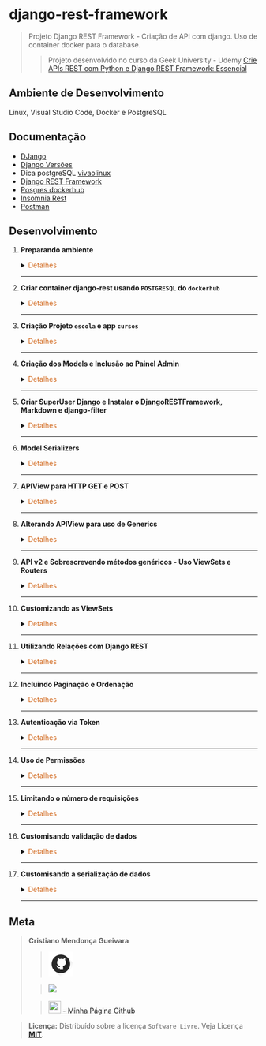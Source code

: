 # django-rest-framework
>Projeto Django REST Framework - Criação de API com django.
>Uso de container docker para o database.
> 
>>Projeto desenvolvido no curso da Geek University - Udemy [Crie APIs REST com Python e Django REST Framework: Essencial](https://www.udemy.com/course/criando-apis-rest-com-django-rest-framework-essencial/)

## Ambiente de Desenvolvimento
Linux, Visual Studio Code, Docker e PostgreSQL

## Documentação
- [DJango](https://www.djangoproject.com/)
- [Django Versões](https://www.djangoproject.com/download/)
- Dica postgreSQL [vivaolinux](https://www.vivaolinux.com.br/artigo/psql-Conheca-o-basico)
- [Django REST Framework](https://www.django-rest-framework.org/)
- [Posgres dockerhub](https://hub.docker.com/_/postgres)
- [Insomnia Rest](https://insomnia.rest/download)
- [Postman](https://www.postman.com/downloads/)
## Desenvolvimento

1. <span style="color:383E42"><b>Preparando ambiente</b></span>
    <details><summary><span style="color:Chocolate">Detalhes</span></summary>
    <p>

    - Criar repositório no github com `gitignore` e `README.md`
    - Editar `README` e colocar estrutura básica
    - Criar diretório `readmeImages` e colocar imagens para uso no `README.md`
    - Editar `gitignore` e colocar configuração para `python, django, vscode/visualstudio code`
        >Use o site [gitignore.io](https://www.toptal.com/developers/gitignore/)

    - Criar e ativar ambiente virtual
        ```sh
        python3 -m venv venv
        source venv/bin/activate
        ```

    - Instalação do `Django LTS 3.2.23` e `psycopg2-binary` 
        ```bash
        sudo apt update
        pip install django==3.2.23
        pip install psycopg2-binary
        ```

    - Criando `.env` variáveis de ambiente
        Instalação `dotenv`
        ```bash
        pip install python-dotenv
        ```
        .env
        ```python
        'SENHA_POSTGRESQL'='senha_postgresql'
        'USUARIO_POSTGRESQL'='username'
        'SECRET_SETTINGS'='secret_django'
        'POSTGRESQL_DB_NAME'='databasename'
        'HOST'='Host'
        ```

    - Inclusão `dotenv` em settings.py
        ```python
        from dotenv import load_dotenv
        load_dotenv()
        ```

    </p>

    </details> 

    ---

2. <span style="color:383E42"><b>Criar container django-rest usando `POSTGRESQL` do `dockerhub`</b></span>
    <details><summary><span style="color:Chocolate">Detalhes</span></summary>
    <p>

    - [Documentação dockerhub](https://hub.docker.com/_/postgres)
        - Baixar imagem POSTGRESQL
            ```bash
            docker pull postgres
            ```

        - Cria container 
        Nomeando `--name django-rest` 
        Adiciono informação da porta `-p 5432:5432`
        Informo a senha `POSTGRES_PASSWORD=suasenha`
            ```bash
            docker run -p 5432:5432 --name django-rest -e POSTGRES_PASSWORD=suasenha -d postgres
            ```

        - Iniciar container
            ```bash
            docker start django-rest
            ```
        - Verificar `id` container e `ip` do container
            ```bash
            sudo docker ps
            sudo docker container inspect idcontainer
            ```

        - Acessar container no modo interativo - Criação `database` - container em execução
            >Criação database e usuário
            ```bash
            sudo docker exec -it idcontainer bash
            ```
            - Acessando postgres `database` com usuário `postgres`
                ```bash
                psql -U postgres
                ```
            - Criar database
                ```bash
                create database "django-rest-db";
                ```
            -  Criar usuário no postgres
                ```bash
                create user cristiano superuser inherit createdb createrole password 'surasenha';
                ```

            - Saindo do postgres
                ```bash
                \q
                ```
            - Acessando database `django-rest-db`. Use o  `ip` do container
                >Comandos válidos
                ```bash
                psql -U postgres -d django-rest-db
                psql ipcontainer -U postgres -d django-rest-db

                psql -h ipcontainer -U postgres -d django-rest-db
                ```
            - Listando database
                ```bash
                \l
                ```
            - Sair do container
                ```bash
                exit
                ```
    
    </p>

    </details> 

    ---

3. <span style="color:383E42"><b>Criação Projeto `escola` e app `cursos` </b></span>
    <details><summary><span style="color:Chocolate">Detalhes</span></summary>
    <p>

    - Criação Projeto `escola` e app `cursos`
        ```bash
        django-admin startproject escola .
        django-admin startapp cursos
        ```
    
    - Inclusão do app `cursos`, timezone e configuração arquivos estáticos no arquivo settings.py
        App
        ```python
        INSTALLED_APPS = [
            #...
            'django.contrib.staticfiles',

            'cursos',
        ]
        ```

        Timezone
        ```python
        # Internationalization
        # https://docs.djangoproject.com/en/3.2/topics/i18n/

        LANGUAGE_CODE = 'pt-br'

        TIME_ZONE = 'America/Sao_Paulo'

        USE_I18N = True

        USE_L10N = True

        USE_TZ = True
        ```

        Arquivos estáticos
        ```python
        # Static files (CSS, JavaScript, Images)
        # https://docs.djangoproject.com/en/3.1/howto/static-files/

        STATIC_URL = '/static/'
        STATIC_ROOT = os.path.join(BASE_DIR, 'staticfiles')
        MEDIA_URL = 'media/'
        MEDIA_ROOT = os.path.join(BASE_DIR, 'media')
        ```

    </p>

    </details> 

    ---

4. <span style="color:383E42"><b>Criação dos Models e Inclusão ao Painel Admin</b></span>
    <details><summary><span style="color:Chocolate">Detalhes</span></summary>
    <p>

    - Models em `models.py`
        ```python
        from django.db import models

        # Create your models here.
        class Base(models.Model):
            criacao = models.DateTimeField(auto_now_add=True)
            atualizacao = models.DateTimeField(auto_now=True)
            ativo = models.BooleanField(default=True)

            class Meta:
                abstract = True

        class Curso(Base):
            titulo = models.CharField(max_length=255)
            url = models.URLField(unique=True)

            class Meta:
                verbose_name = 'Curso'
                verbose_name_plural = 'Cursos'

            def __str__(self):
                return self.titulo
            
        class Avaliacao(Base):
            curso = models.ForeignKey(Curso, related_name='avaliacoes', on_delete=models.CASCADE)
            nome = models.CharField(max_length=255)
            email = models.EmailField()
            comentario = models.TextField(blank=True, default='')
            avaliacao = models.DecimalField(max_digits=2, decimal_places=1)

            class Meta:
                verbose_name = 'Avaliação'
                verbose_name_plural = 'Avaliações'
                unique_together = ['email', 'curso'] # Somente 1 avaliação com mesmo curso e email

            def __str__(self):
                return f'{self.nome} avaliou o curso {self.curso} com nota {self.avaliacao}'
        ```

    - Models em `admin.py`
        ```python
        from django.contrib import admin

        from .models import Curso, Avaliacao


        @admin.register(Curso)
        class CursoAdmin(admin.ModelAdmin):
            list_display = ('titulo', 'url', 'criacao', 'atualizacao', 'ativo')

        @admin.register(Avaliacao)
        class AvaliacaoAdmin(admin.ModelAdmin):
            list_display = ('curso', 'nome', 'email', 'avaliacao', 'criacao', 'atualizacao', 'ativo')
        ```
    
    - Executar migração para criação das tabelas no banco de dados
        Gera os arquivos para migração/criação das tabelas
        ```bash
        python3 manage.py makemigrations
        ```

        Executar migração
        ```bash
        python3 manage.py migrate
        ```

    </p>

    </details> 

    ---

5. <span style="color:383E42"><b>Criar SuperUser Django e Instalar o DjangoRESTFramework, Markdown e django-filter</b></span>
    <details><summary><span style="color:Chocolate">Detalhes</span></summary>
    <p>

    ```bash
    python3 manage.py createsuperuser
    ```

    - Testar
        ```bash
        python3 manage.py runserver
        ```

    - Cadastrar alguns cursos via painel admin
        `http://127.0.0.1:8000/admin/`
        Curoso:
        `Criação de APIs REST com Django REST Framework`
        `Programação para web com Django Framework`
        `Programação com JavaScript`
    
    - Criar avalições

    - Instalação djangorestframework
        ```bash
        pip install djangorestframework markdown django-filter
        ```

    - Criação arquivo requirements
    Contém informaçẽos sobre todas as bibliotecas utilizadas no projeto. Para atualizar o arquivo, basta executar o comando novamente após instalar outras bibliotecas.
        ```sh
        pip freeze > requirements.txt
        ```

    - Incluir rest_framework e django_filters ao settings.py
        ```python
        INSTALLED_APPS = [
            #...

            'django_filters',
            'rest_framework',

            'cursos',
        ]

        #...
        #...
        # DRF
        REST_FRAMEWORK = {
            'DEFAULT_AUTHENTICATION_CLASSES': (
                'rest_framework.authentication.SessionAuthentication',
            ),
            'DEFAULT_PERMISSION_CLASSES': (
                'rest_framework.permissions.IsAuthenticatedOrReadOnly',
            )
        }
        ```

    - Incluir url padrão do `djangorestframework` em `urls.py` do projeto escola e testar
        ```python
        #...
        urlpatterns = [
            path('admin/', admin.site.urls),
            path('auth/', include('rest_framework.urls')),
        ]    
        ```
        Testar
        ```bash
        python3 manage.py runserver
        ```
        Login:
        `http://127.0.0.1:8000/auth/login`

        Logout:
        `http://127.0.0.1:8000/auth/logout`



    </p>

    </details> 

    ---

6. <span style="color:383E42"><b>Model Serializers</b></span>
    <details><summary><span style="color:Chocolate">Detalhes</span></summary>
    <p>

    - Code
        ```python
        """
            O serializer pega os objetos python e transforma em json
            Também transforma json em objetos python
        """
        from rest_framework import serializers
        from django.db.models import Avg

        from .models import Curso, Avaliacao


        # Nome padronizado: Nome do Objeto + Serializer
        class AvaliacaoSerializer(serializers.ModelSerializer):  # Herda ModelSerializer

            class Meta:
                # Indica que o email não será apresentado ao consultar avaliações
                # Somente escrita/gravação
                extra_kwargs = {
                    'email': {'write_only': True}
                }
                model = Avaliacao  # Modelo que será serializado
                # Campos do modelo que serão apresentados
                fields = (
                    'id',
                    'curso',
                    'nome',
                    'email',
                    'comentario',
                    'avaliacao',
                    'criacao',
                    'ativo'
                )


        class CursoSerializer(serializers.ModelSerializer):
            # Nested Relationship - Somente viável em caso de poucos dados a trafegar
            # avaliacoes = AvaliacaoSerializer(many=True, read_only=True)

            # HyperLinked Related Field - a view_name = avaliacao-detail deve ser escrita assim, pois é o padrão
            # Pois a rota foi criada automaticamente
            # Retorna um link para cada avaliação referente ao curso
            # avaliacoes = serializers.HyperlinkedRelatedField(many=True, read_only=True, view_name='avaliacao-detail')

            # Primary Key Related Field - Retorna todos ids da
            avaliacoes = serializers.PrimaryKeyRelatedField(many=True, read_only=True)

            media_avaliacoes = serializers.SerializerMethodField()

            class Meta:
                model = Curso
                fields = (
                    'id',
                    'titulo',
                    'url',
                    'criacao',
                    'ativo',
                    'avaliacoes',
                    'media_avaliacoes'
                )

        ```



    </p>

    </details> 

    ---

7. <span style="color:383E42"><b>APIView para HTTP GET e POST</b></span>
    <details><summary><span style="color:Chocolate">Detalhes</span></summary>
    <p>

    - HTTP GET e POST
        ```python
        from rest_framework.views import APIView
        from rest_framework.response import Response
        from rest_framework import status

        from .models import Curso, Avaliacao
        from .serializers import CursoSerializer, AvaliacaoSerializer


        class CursoAPIView(APIView):
            """
            API de Cursos da Geek University
            """
            def get(self, request):
                cursos = Curso.objects.all()
                serilizer = CursoSerializer(cursos, many=True)
                return Response(serilizer.data)

            def post(self, request):
                serializer = CursoSerializer(data=request.data)
                serializer.is_valid(raise_exception=True)
                serializer.save()
                return Response(serializer.data, status=status.HTTP_201_CREATED)


        class AvaliacaoAPIView(APIView):
            """
            API de Avaliações da Geek
            """
            def get(self, request):
                avaliacoes = Avaliacao.objects.all()
                serializer = AvaliacaoSerializer(avaliacoes, many=True)
                return Response(serializer.data)

            def post(self, request):
                serializer = AvaliacaoSerializer(data=request.data)
                serializer.is_valid(raise_exception=True)
                serializer.save()
                return Response(serializer.data, status=status.HTTP_201_CREATED)
      
        ```

    - Criação de arquivo de rotas `urls.py` no app cursos
        ```python
        from django.urls import path

        from .views import CursoAPIView, AvaliacaoAPIView


        urlpatterns = [
            path('cursos/', CursoAPIView.as_view(), name='cursos'),
            path('avaliacoes/', AvaliacaoAPIView.as_view(), name='avaliacoes'),
        ]
        ```

    - Incluir url em `urls.py` do projeto escola que aponta para o urls.py do app `cursos`
        ```python
        #...
        urlpatterns = [
            path('api/v1/', include('cursos.urls')),
        #...
        ]
        ```

    - Testar
        `http://127.0.0.1:8000/api/v1/cursos/`
        `http://127.0.0.1:8000/api/v1/avaliacoes/`


    </p>

    </details> 

    ---

8. <span style="color:383E42"><b>Alterando APIView para uso de Generics</b></span>
    <details><summary><span style="color:Chocolate">Detalhes</span></summary>
    <p>

    [Generics](https://www.django-rest-framework.org/api-guide/generic-views/)

    - APIViews
        ```python
        from rest_framework import generics

        from .models import Curso, Avaliacao
        from .serializers import CursoSerializer, AvaliacaoSerializer

        class CursosAPIView(generics.ListCreateAPIView):
            queryset = Curso.objects.all()
            serializer_class = CursoSerializer

        # Busca curso, edita e deleta
        class CursoAPIView(generics.RetrieveUpdateDestroyAPIView):
            queryset = Curso.objects.all()
            serializer_class = CursoSerializer


        class AvaliacoesAPIView(generics.ListCreateAPIView):
            queryset = Avaliacao.objects.all()
            serializer_class = AvaliacaoSerializer

        # Busca avaliacoes, edita e deleta
        class AvaliacaoAPIView(generics.RetrieveUpdateDestroyAPIView):
            queryset = Avaliacao.objects.all()
            serializer_class = AvaliacaoSerializer
        ```

    - Incluir urls para retorno por id em `cursos/urls.py`
        ```python
        from django.urls import path

        from .views import CursoAPIView, CursosAPIView, AvaliacaoAPIView, AvaliacoesAPIView


        urlpatterns = [
            path('cursos/', CursosAPIView.as_view(), name='cursos'),
            path('avaliacoes/', AvaliacoesAPIView.as_view(), name='avaliacoes'),
            path('cursos/<int:pk>', CursoAPIView.as_view(), name='curso'),
            path('avaliacoes/<int:pk>', AvaliacaoAPIView.as_view(), name='avaliacao')
        ]
        ```

    - Testar
        `http://127.0.0.1:8000/api/v1/cursos/1`

    </p>

    </details> 

    ---

9. <span style="color:383E42"><b>API v2 e Sobrescrevendo métodos genéricos - Uso ViewSets e Routers</b></span>
    <details><summary><span style="color:Chocolate">Detalhes</span></summary>
    <p>

    - Editar e incluir rotas em `cursos/urls.py`
        ```python
        from django.urls import path

        from rest_framework.routers import SimpleRouter

        from .views import (
            CursoAPIView,
            CursosAPIView,
            AvaliacaoAPIView,
            AvaliacoesAPIView,
            CursoViewSet,
            AvaliacaoViewSet
            )


        router = SimpleRouter()
        router.register('cursos', CursoViewSet)
        router.register('avaliacoes', AvaliacaoViewSet)


        urlpatterns = [
            path('cursos/', CursosAPIView.as_view(), name='cursos'),
            path('cursos/<int:pk>/', CursoAPIView.as_view(), name='curso'),
            path('cursos/<int:curso_pk>/avaliacoes/', AvaliacoesAPIView.as_view(), name='curso_avaliacoes'),
            path('cursos/<int:curso_pk>/avaliacoes/<int:avaliacao_pk>/', AvaliacaoAPIView.as_view(), name='curso_avaliacao'),

            path('avaliacoes/', AvaliacoesAPIView.as_view(), name='avaliacoes'),
            path('avaliacoes/<int:avaliacao_pk>/', AvaliacaoAPIView.as_view(), name='avaliacao'),
        ]
        ```

    - Incluir as novas rotas em `escola/urls.py`
        ```python
        from django.contrib import admin
        from django.urls import path, include

        from cursos.urls import router

        urlpatterns = [
            path('api/v1/', include('cursos.urls')),
            path('api/v2/', include(router.urls)),
            path('admin/', admin.site.urls),
            path('api-auth/', include('rest_framework.urls')),
        ]
        ```

    - Inclusão/sobrescrita dos métodos genéricos em `cursos/views.py`
        ```python
        from rest_framework import generics
        from rest_framework.generics import get_object_or_404

        from rest_framework import viewsets
        from rest_framework.decorators import action
        from rest_framework.response import Response
        from rest_framework import mixins

        from .models import Curso, Avaliacao
        from .serializers import CursoSerializer, AvaliacaoSerializer

        """
        API V1
        """
        class CursosAPIView(generics.ListCreateAPIView):
            queryset = Curso.objects.all()
            serializer_class = CursoSerializer

        # Busca curso, edita e deleta
        class CursoAPIView(generics.RetrieveUpdateDestroyAPIView):
            queryset = Curso.objects.all()
            serializer_class = CursoSerializer

        class AvaliacoesAPIView(generics.ListCreateAPIView):
            queryset = Avaliacao.objects.all()
            serializer_class = AvaliacaoSerializer

            def get_queryset(self):
                if self.kwargs.get('curso_pk'):
                    return self.queryset.filter(curso_id=self.kwargs.get('curso_pk'))
                return self.queryset.all()

        # Busca avaliacoes, edita e deleta
        class AvaliacaoAPIView(generics.RetrieveUpdateDestroyAPIView):
            queryset = Avaliacao.objects.all()
            serializer_class = AvaliacaoSerializer

            def get_object(self):
                if self.kwargs.get('curso_pk'):
                    return get_object_or_404(self.get_queryset(),
                                            curso_id=self.kwargs.get('curso_pk'),
                                            pk=self.kwargs.get('avaliacao_pk'))
                return get_object_or_404(self.get_queryset(), pk=self.kwargs.get('avaliacao_pk'))


        """
        API V2
        """


        class CursoViewSet(viewsets.ModelViewSet):
            queryset = Curso.objects.all()
            serializer_class = CursoSerializer

            @action(detail=True, methods=['get'])
            def avaliacoes(self, request, pk=None):
                curso = self.get_object()
                serializer = AvaliacaoSerializer(curso.avaliacoes.all(), many=True)
                return Response(serializer.data)

        class AvaliacaoViewSet(viewsets.ModelViewSet):
            queryset = Avaliacao.objects.all()
            serializer_class = AvaliacaoSerializer
        
        ```

    - Testar
        `http://127.0.0.1:8000/api/v1/avaliacoes/2/`

    </p>

    </details> 

    ---


10. <span style="color:383E42"><b>Customizando as ViewSets</b></span>
    <details><summary><span style="color:Chocolate">Detalhes</span></summary>
    <p>

    Caso não queira alguma das ações disponíveis, basta comentar/remover
    - `cursos/views.py`
        ```python
        #...
        class AvaliacaoViewSet(
            mixins.ListModelMixin,
            mixins.CreateModelMixin,
            mixins.RetrieveModelMixin,
            mixins.UpdateModelMixin,
            mixins.DestroyModelMixin,
            viewsets.GenericViewSet
        ):
            queryset = Avaliacao.objects.all()
            serializer_class = AvaliacaoSerializer
        ```



    </p>

    </details> 

    ---

11. <span style="color:383E42"><b>Utilizando Relações com Django REST</b></span>
    <details><summary><span style="color:Chocolate">Detalhes</span></summary>
    <p>

    - `cursos/serializers.py`
        ```python
        class CursoSerializer(serializers.ModelSerializer):
        # Nested Relationship - Somente viável em caso de poucos dados a trafegar
        # avaliacoes = AvaliacaoSerializer(many=True, read_only=True)

        # HyperLinked Related Field - a view_name = avaliacao-detail deve ser escrita assim, pois é o padrão
        # Pois a rota foi criada automaticamente
        # Retorna um link para cada avaliação referente ao curso
        # avaliacoes = serializers.HyperlinkedRelatedField(many=True, read_only=True, view_name='avaliacao-detail')

        # Primary Key Related Field - Retorna todos ids das avaliacoes
        avaliacoes = serializers.PrimaryKeyRelatedField(many=True, read_only=True)

        media_avaliacoes = serializers.SerializerMethodField()

        class Meta:
            model = Curso
            fields = (
                'id',
                'titulo',
                'url',
                'criacao',
                'ativo',
                'avaliacoes',
                'media_avaliacoes'
            )
        ```

    </p>

    </details> 

    ---

12. <span style="color:383E42"><b>Incluindo Paginação e Ordenação</b></span>
    <details><summary><span style="color:Chocolate">Detalhes</span></summary>
    <p>

    - Em `escola/settings.py`
        ```python
        #...
        # DRF
        REST_FRAMEWORK = {
            'DEFAULT_AUTHENTICATION_CLASSES': (
                'rest_framework.authentication.SessionAuthentication',
            ),
            'DEFAULT_PERMISSION_CLASSES': (
                'rest_framework.permissions.IsAuthenticatedOrReadOnly',
            ),
            'DEFAULT_PAGINATION_CLASS': 'rest_framework.pagination.PageNumberPagination',
            'PAGE_SIZE': 2 # Define quantidade de elementos por página
        }
        #...
        ```

    - Incluir ordenação aos modelos
        ```python
        from django.db import models

        # Create your models here.
        class Base(models.Model):
            criacao = models.DateTimeField(auto_now_add=True)
            atualizacao = models.DateTimeField(auto_now=True)
            ativo = models.BooleanField(default=True)

            class Meta:
                abstract = True

        class Curso(Base):
            titulo = models.CharField(max_length=255)
            url = models.URLField(unique=True)

            class Meta:
                verbose_name = 'Curso'
                verbose_name_plural = 'Cursos'
                ordering = ['id']  # Ordenação por id

            def __str__(self):
                return self.titulo
            
        class Avaliacao(Base):
            curso = models.ForeignKey(Curso, related_name='avaliacoes', on_delete=models.CASCADE)
            nome = models.CharField(max_length=255)
            email = models.EmailField()
            comentario = models.TextField(blank=True, default='')
            avaliacao = models.DecimalField(max_digits=2, decimal_places=1)

            class Meta:
                verbose_name = 'Avaliação'
                verbose_name_plural = 'Avaliações'
                unique_together = ['email', 'curso'] # Somente 1 avaliação com mesmo curso e email
                ordering = ['id']  # Ordena o modelo pelo id, caso queira ordem inversa (decrescente)
                # ordering = ['-id']  # Ordena o modelo pelo id, ordem inversa (decrescente)

            def __str__(self):
                return f'{self.nome} avaliou o curso {self.curso} com nota {self.avaliacao}'
        ```
    
    - Paginação em método criado ou sobrescrito em `cursos/views.py`
        ```python
        #...
        class CursoViewSet(viewsets.ModelViewSet):
        queryset = Curso.objects.all()
        serializer_class = CursoSerializer

        @action(detail=True, methods=['get'])
        def avaliacoes(self, request, pk=None):
            self.pagination_class.page_size = 1
            avaliacoes = Avaliacao.objects.filter(curso_id=pk)
            page = self.paginate_queryset(avaliacoes)

            if page is not None:
                serializer = AvaliacaoSerializer(page, many=True)
                return self.get_paginated_response(serializer.data)
        
            serializer = AvaliacaoSerializer(avaliacoes, many=True)
            return Response(serializer.data)
        #...
        ```

    </p>

    </details> 

    ---


13. <span style="color:383E42"><b>Autenticação via Token</b></span>
    <details><summary><span style="color:Chocolate">Detalhes</span></summary>
    <p>

    - Inclusão do app authentication em `escola/settings.py`
        ```python
        INSTALLED_APPS = [
            'django.contrib.admin',
            'django.contrib.auth',
            'django.contrib.contenttypes',
            'django.contrib.sessions',
            'django.contrib.messages',
            'django.contrib.staticfiles',

            'django_filters',
            'rest_framework',
            'rest_framework.authtoken',

            'cursos',
        ]

        #...

        # DRF
        REST_FRAMEWORK = {
            'DEFAULT_AUTHENTICATION_CLASSES': (
                #'rest_framework.authentication.SessionAuthentication',
                'rest_framework.authentication.TokenAuthentication',
            ),
            'DEFAULT_PERMISSION_CLASSES': (
                'rest_framework.permissions.IsAuthenticatedOrReadOnly',
            ),
            'DEFAULT_PAGINATION_CLASS': 'rest_framework.pagination.PageNumberPagination',
            'PAGE_SIZE': 2 # Define quantidade de elementos por página
        }
        #...
        ```
    
    - Executar migração
        ```bash
        python3 manage.py migrate
        ```

    - Exemplo pegar token utilizando o shell/code
        ```bash
        python3 manage.py shell
        from rest_framework.authtoken.models import Token
        from django.contrib.auth.models import User
        cristiano = User.objects.get(id=1)
        cristiano
        cristiano.email
        cristiano.username
        token = Token.objects.create(user=cristiano)
        token.key
        ```

    - Testar com postman ou insomnia
        Inserir um curso
        `http://127.0.0.1:8000/api/v2/cursos/`
        Metodo POST
        Text JSON
        Headers:
            Content-Type application/json
            Authorization Token e8d3fff8b039a285c07d2eee2bb49851ff454678



    </p>

    </details> 

    ---

14. <span style="color:383E42"><b>Uso de Permissões</b></span>
    <details><summary><span style="color:Chocolate">Detalhes</span></summary>
    <p>

    - Info
        ```python
        from rest_framework import permissions

        print(dir(permissions))
        ```

    - Permissões no nível da view - `cursos/views.py`
        As permissões em nível da view tem prioridade sobre as permissões globais(em settings.py)
        ```python
        #...
        from rest_framework import permissions

        from .models import Curso, Avaliacao
        from .serializers import CursoSerializer, AvaliacaoSerializer
        from .permissions import EhSuperUser
        #...

        class CursoViewSet(viewsets.ModelViewSet):
            # Ao configurar permissions na view, o django percorre as classes em 
            # permission_classes até que encontre uma que resolva a permissão. Deve se atentar
            # para ordem em que é colocada as classes.
            permission_classes = (
                EhSuperUser,
                permissions.DjangoModelPermissions,
                )
            #...
        ```

    - Testar via postman ou insomnia
        ```
        Criar um novo usuário django via painel admin
        Adicionar um modelo as permissões do usuário - Em `Permissões do usuário: cursos | Curso | Can add Curso`
        Adicionar um token para este usuário

        Verificar permissões com postman ou insomnia
        ```

    - Criar classe com configuração de permissões
        ```python
        from rest_framework import permissions

        class EhSuperUser(permissions.BasePermission):

            def has_permission(self, request, view):
                if request.method == 'DELETE':
                    if request.user.is_superuser:
                        return True
                    return False
                return True
        ```


    </p>

    </details> 

    ---

15. <span style="color:383E42"><b>Limitando o número de requisições</b></span>
    <details><summary><span style="color:Chocolate">Detalhes</span></summary>
    <p>

    - Colocar as configurações do Throttling em `escola/settings.py`
        ```python
        #...
        'DEFAULT_THROTTLE_CLASSES': (
        'rest_framework.throttling.AnonRateThrottle',
        'rest_framework.throttling.UserRateThrottle',
        ),
        'DEFAULT_THROTTLE_RATES': {
            'anon': '5/minute',  # second, day, month, year
            'user': '10/minute'
        }
        #...
        ```

    - Testar 
        Opção anônima - Executar mais de 5 consultas via navegador ou postman/insomnia em menos de u 1 minuto.
        Na sexta requisição exibirá uma mensagem de aviso.



    </p>

    </details> 

    ---

16. <span style="color:383E42"><b>Customisando validação de dados</b></span>
    <details><summary><span style="color:Chocolate">Detalhes</span></summary>
    <p>

    - Validando campo `avaliacao` em `cursos/serializers.py`
        ```python
        #...
        class AvaliacaoSerializer(serializers.ModelSerializer):  # Herda ModelSerializer

            #...
            def validate_avaliacao(self,valor):
                if valor in range(1, 6):
                    return valor
                raise serializers.ValidationError('Aavaliação precisa ser um inteiro entre 1 e 5')
        ```


    </p>

    </details> 

    ---

17. <span style="color:383E42"><b>Customisando a serialização de dados</b></span>
    <details><summary><span style="color:Chocolate">Detalhes</span></summary>
    <p>

    - Em `cursos/serializers.py` [Link](https://www.udemy.com/course/criando-apis-rest-com-django-rest-framework-essencial/learn/lecture/17827846#overview)
        ```python
        #...
        from django.db.models import Avg # Classe python que retorna média
        #...
        # Função para o campo "media_avaliacoes" - nome deve ser "get_nomeCampo" 
        def get_media_avaliacoes(self, obj):
            media = obj.avaliacoes.aggregate(Avg('avaliacao')).get('avaliacao__avg')

            if media is None:
                return 0
            return round(media * 2) / 2

        ```

    </p>

    </details> 

    ---


## Meta
><span style="color:383E42"><b>Cristiano Mendonça Gueivara</b> </span>
>
>>[<img src="readmeImages/githubIcon.png">](https://github.com/sspectro "Meu perfil no github")
>
>><a href="https://linkedin.com/in/cristiano-m-gueivara/"><img src="https://img.shields.io/badge/-LinkedIn-%230077B5?style=for-the-badge&logo=linkedin&logoColor=white"></a> 
>
>>[<img src="https://sspectro.github.io/images/cristiano.jpg" height="25" width="25"> - Minha Página Github](https://sspectro.github.io/#home "Minha Página no github")<br>



><span style="color:383E42"><b>Licença:</b> </span> Distribuído sobre a licença `Software Livre`. Veja Licença **[MIT](https://opensource.org/license/mit/)**.